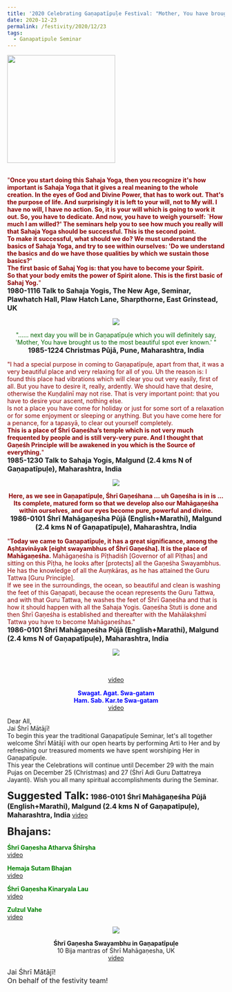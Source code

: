 ```yaml
---
title: '2020 Celebrating Gaṇapatīpuḷe Festival: "Mother, You have brought us to the most beautiful spot ever known." '
date: 2020-12-23
permalink: /festivity/2020/12/23
tags:
  - Ganapatipule Seminar
---
```


<div style="text-align: left"><img src="/images/image00.png" width="250" /></div><br>

<p>
<font color="DarkRed">"<b>Once you start doing this Sahaja Yoga, then you recognize it's how important is Sahaja Yoga that it gives a real meaning to the whole creation. In the eyes of God and Divine Power, that has to work out. That's the purpose of life. And surprisingly it is left to your will, not to My will. I have no will, I have no action. So, it is your will which is going to work it out. So, you have to dedicate. And now, you have to weigh yourself: `How much I am willed?' The seminars help you to see how much you really will that Sahaja Yoga should be successful. This is the second point.<br>
To make it successful, what should we do? We must understand the basics of Sahaja Yoga, and try to see within ourselves: 'Do we understand the basics and do we have those qualities by which we sustain those basics?'<br>
The first basic of Sahaj Yog is: that you have to become your Spirit.<br> 
So that your body emits the power of Spirit alone. This is the first basic of Sahaj Yog.</b>"</font><br>
<font size="+0"><b>1980-1116 Talk to Sahaja Yogis, The New Age, Seminar, Plawhatch Hall, Plaw Hatch Lane, Sharpthorne, East Grinstead, UK</b></font>
</p>

<div style="text-align: center"><img src="/images/image578.png" /></div>

<p style="text-align:center;">
<font color="DarkGreen">"...... next day you will be in Gaṇapatīpuḷe which you will definitely say, 'Mother, You
have brought us to the most beautiful spot ever known.' "</b></font><br>
<font size="+0"><b>1985-1224 Christmas Pūjā, Pune, Maharashtra, India</b></font>
</p>

<p>
<font color="DarkRed">"I had a special purpose in coming to Gaṇapatīpuḷe, apart from that, it was a very beautiful place and very relaxing for all of you. Uh the reason is: I found this place had vibrations which will clear you out very easily, first of all. But you have to desire it, really, ardently. We should have that desire, otherwise the Kuṇḍalinī may not rise. That is very important point: that you have to desire your ascent, nothing else.<br>
Is not a place you have come for holiday or just for some sort of a relaxation or for some enjoyment or sleeping or anything. But you have come here for a penance, for a tapasyā, to clear out yourself completely.<br>
<b>This is a place of Śhrī Gaṇeśha’s temple which is not very much frequented by people and is still very-very pure. And I thought that Gaṇeśh Principle will be awakened in you which is the Source of everything.</b>"</font><br>
<font size="+0"><b>1985-1230 Talk to Sahaja Yogis, Malgund (2.4 kms N of Gaṇapatīpuḷe), Maharashtra, India</b></font>
</p>

<div style="text-align: center"><img src="/images/image579.png" /></div>

<p style="text-align:center;">
<font color="DarkRed"><b>Here, as we see in Gaṇapatīpuḷe, Śhrī Gaṇeśhana ... uh Gaṇeśha is in is ... Its complete, matured form so that we develop also our Mahāgaṇeśha within ourselves, and our eyes become pure, powerful and divine.</b></font><br>
<font size="+0"><b>1986-0101 Śhrī Mahāgaṇeśha Pūjā (English+Marathi), Malgund (2.4 kms N of Gaṇapatīpuḷe), Maharashtra, India</b></font>
</p>

<p>
<font color="DarkRed">"<b>Today we came to Gaṇapatīpuḷe, it has a great significance, among the Aṣhṭavināyak [eight swayambhus of Śhrī Gaṇeśha]. It is the place of Mahāgaṇeśha.</b> Mahāgaṇeśha is Pīṭhadiśh [Governor of all Pīṭhas] and sitting on this Pīṭha, he looks after [protects] all the Gaṇeśha Swayambhus. He has the knowledge of all the Auṃkāras, as he has attained the Guru Tattwa [Guru Principle].<br>
If we see in the surroundings, the ocean, so beautiful and clean is washing the feet of this Gaṇapati, because the ocean represents the Guru Tattwa, and with that Guru Tattwa, he washes the feet of Śhrī Gaṇeśha and that is how it should happen with all the Sahaja Yogis. Gaṇeśha Stuti is done and then Śhrī Gaṇeśha is established and thereafter with the Mahālakṣhmī Tattwa you have to become Mahāgaṇeśhas."</font><br>
<font size="+0"><b>1986-0101 Śhrī Mahāgaṇeśha Pūjā (English+Marathi), Malgund (2.4 kms N of Gaṇapatīpuḷe), Maharashtra, India</b></font>
</p>

<div style="text-align: center"><img src="/images/image580.png" /></div>

<p style="text-align:center;">
<font size="-1"><font color="DarkGreen"><b></b><br>
</font></font><br>
<a href="https://www.youtube.com/watch?v=L1wSDCxZKS0&index=15&list=PLC8554007A2C98EA0">video</a>
</p>

<p style="color:blue; text-align:center;">
<b>Swagat. Agat. Swa-gatam<br> 
Ham. Sab. Kar.te Swa-gatam  </b><br>
<a href="https://www.youtube.com/watch?v=npC0gQANzlA&feature=emb_logo&ab_channel=bertrandSY">video</a>
</p>

<p>
Dear All,<br>
Jai Śhrī Mātājī!<br>
To begin this year the traditional Gaṇapatīpuḷe Seminar, let's all together welcome Śhrī Mātājī with our open hearts by performing Arti to Her and by refreshing our treasured moments we have spent worshiping Her in Gaṇapatīpuḷe.<br>
This year the Celebrations will continue until December 29 with the main Pujas on December 25 (Christmas) and 27 (Śhrī Adi Guru Dattatreya Jayanti).
Wish you all many spiritual accomplishments during the Seminar. 
</p>

<font size="+2"><b>Suggested Talk:</b></font> 
<font size="+0"><b>1986-0101 Śhrī Mahāgaṇeśha Pūjā (English+Marathi), Malgund (2.4 kms N of Gaṇapatīpuḷe), Maharashtra, India</b></font>
<a href="https://www.youtube.com/watch?v=lNgQ-ezG3Y8&feature=emb_logo&ab_channel=TeachingsofH.H.ShriMatajiNirmalaDevi"> video</a><br>

<font size="+2"><b>Bhajans:</b></font>

<p>
<font color="green"><b>Śhrī Gaṇesha Atharva Śhīrṣha</b></font><br>
<a href="https://seven-teams.github.io/Videos_Links.html"> video</a><br>
</p>

<p>
<font color="green"><b>Hemaja Sutam Bhajan</b></font><br>
<a href="https://www.youtube.com/watch?v=mGvUq8-ebXo&ab_channel=SahajayogaCulture">video</a>
</p>

<p>
<font color="green"><b>Śhrī Gaṇesha Kinaryala Lau</b></font><br>
<a href="https://www.youtube.com/watch?v=1ZZ57Fxd79Q&ab_channel=SahajaYoga">video</a>
</p>
 
<p>
<font color="green"><b>Zulzul Vahe</b></font><br>
<a href="https://www.youtube.com/watch?v=TbbNsFKL07c&ab_channel=VIOLONISTUL">video</a> 
</p>

<div style="text-align: center"><img src="/images/image593.png" /></div>

<p style="text-align:center;">
<b>Śhrī Gaṇesha Swayambhu in Gaṇapatīpuḷe</b><br>
10 Bija mantras of Śhrī Mahāgaṇesha, UK<br>
<a href="https://www.youtube.com/watch?v=cf7dQHTlpFw&ab_channel=JaiShriMatajiJSM">video</a>
</p>

<p>
<font size="+0">Jai Śhrī Mātājī!<br>
On behalf of the festivity team!</font>
</p>